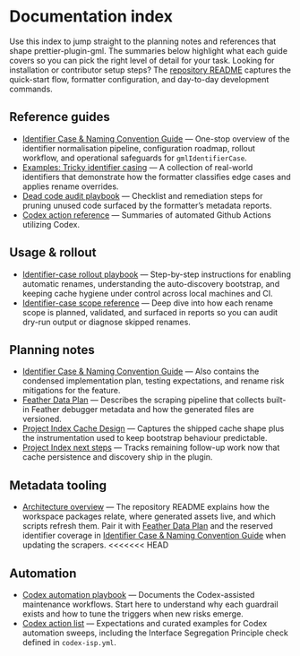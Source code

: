 # Documentation index

Use this index to jump straight to the planning notes and references that shape
prettier-plugin-gml. The summaries below highlight what each guide covers so you
can pick the right level of detail for your task. Looking for installation or
contributor setup steps? The [repository README](../README.md) captures the
quick-start flow, formatter configuration, and day-to-day development commands.

## Reference guides

- [Identifier Case & Naming Convention Guide](naming-conventions.md) — One-stop
  overview of the identifier normalisation pipeline, configuration roadmap,
  rollout workflow, and operational safeguards for `gmlIdentifierCase`.
- [Examples: Tricky identifier casing](examples/naming-convention/tricky-identifiers.md)
  — A collection of real-world identifiers that demonstrate how the formatter
  classifies edge cases and applies rename overrides.
- [Dead code audit playbook](dead-code-audit.md) — Checklist and remediation
  steps for pruning unused code surfaced by the formatter’s metadata reports.
- [Codex action reference](codex-action-reference.md) — Summaries of automated Github Actions utilizing Codex.

## Usage & rollout

- [Identifier-case rollout playbook](identifier-case-rollout.md) — Step-by-step
  instructions for enabling automatic renames, understanding the
  auto-discovery bootstrap, and keeping cache hygiene under control across
  local machines and CI.
- [Identifier-case scope reference](identifier-case-reference.md) — Deep dive
  into how each rename scope is planned, validated, and surfaced in reports so
  you can audit dry-run output or diagnose skipped renames.

## Planning notes

- [Identifier Case & Naming Convention Guide](naming-conventions.md) — Also
  contains the condensed implementation plan, testing expectations, and rename
  risk mitigations for the feature.
- [Feather Data Plan](feather-data-plan.md) — Describes the scraping pipeline that
  collects built-in Feather debugger metadata and how the generated files are
  versioned.
- [Project Index Cache Design](project-index-cache-design.md) — Captures the
  shipped cache shape plus the instrumentation used to keep bootstrap behaviour
  predictable.
- [Project Index next steps](project-index-next-steps.md) — Tracks remaining
  follow-up work now that cache persistence and discovery ship in the plugin.

## Metadata tooling

- [Architecture overview](../README.md#architecture-overview) — The repository
  README explains how the workspace packages relate, where generated assets live,
  and which scripts refresh them. Pair it with
  [Feather Data Plan](feather-data-plan.md) and the reserved identifier coverage
  in [Identifier Case & Naming Convention Guide](naming-conventions.md#5-reserved-identifier-dataset)
  when updating the scrapers.
<<<<<<< HEAD

## Automation

- [Codex automation playbook](codex-actions.md) — Documents the Codex-assisted
  maintenance workflows. Start here to understand why each guardrail exists and
  how to tune the triggers when new risks emerge.
- [Codex action list](codex-action-list.md) — Expectations and curated examples
  for Codex automation sweeps, including the Interface Segregation Principle
  check defined in `codex-isp.yml`.
